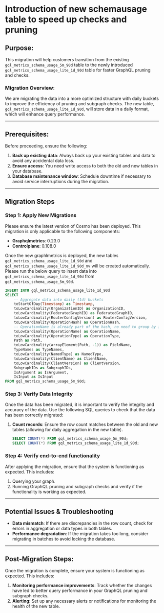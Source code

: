 # Introduction of new schemausage table to speed up checks and pruning

## Purpose:
This migration will help customers transition from the existing `gql_metrics_schema_usage_5m_90d` table to the newly introduced `gql_metrics_schema_usage_lite_1d_90d` table for faster GraphQL pruning and checks.

### Migration Overview:
We are migrating the data into a more optimized structure with daily buckets to improve the efficiency of pruning and subgraph checks. The new table, `gql_metrics_schema_usage_lite_1d_90d`, will store data in a daily format, which will enhance query performance.

---

## Prerequisites:
Before proceeding, ensure the following:

1. **Back up existing data**: Always back up your existing tables and data to avoid any accidental data loss.
2. **Ensure access**: You need write access to both the old and new tables in your database.
3. **Database maintenance window**: Schedule downtime if necessary to avoid service interruptions during the migration.

---

## Migration Steps

### Step 1: Apply New Migrations
Please ensure the latest version of Cosmo has been deployed. This migration is only applicable to the following components:

- **Graphqlmetrics**: 0.23.0
- **Controlplane**: 0.108.0

Once the new graphlmetrics is deployed, the new tables `gql_metrics_schema_usage_lite_1d_90d` and `gql_metrics_schema_usage_lite_1d_90d_mv` will be created automatically.
Please run the below query to insert data into `gql_metrics_schema_usage_lite_1d_90d` from `gql_metrics_schema_usage_5m_90d`.

```sql
INSERT INTO gql_metrics_schema_usage_lite_1d_90d
SELECT
    -- Aggregate data into daily (1d) buckets
    toStartOfDay(Timestamp) as Timestamp,
    toLowCardinality(OrganizationID) as OrganizationID,
    toLowCardinality(FederatedGraphID) as FederatedGraphID,
    toLowCardinality(RouterConfigVersion) as RouterConfigVersion,
    toLowCardinality(OperationHash) as OperationHash,
    -- OperationName is already part of the hash, no need to group by it
    toLowCardinality(OperationName) as OperationName,
    toLowCardinality(OperationType) as OperationType,
    Path as Path,
    toLowCardinality(arrayElement(Path, -1)) as FieldName,
    TypeNames as TypeNames,
    toLowCardinality(NamedType) as NamedType,
    toLowCardinality(ClientName) as ClientName,
    toLowCardinality(ClientVersion) as ClientVersion,
    SubgraphIDs as SubgraphIDs,
    IsArgument as IsArgument,
    IsInput as IsInput
FROM gql_metrics_schema_usage_5m_90d;
```

### Step 3: Verify Data Integrity
Once the data has been migrated, it is important to verify the integrity and accuracy of the data. Use the following SQL queries to check that the data has been correctly migrated:

1. **Count records**: Ensure the row count matches between the old and new tables (allowing for daily aggregation in the new table).
   ```sql
   SELECT COUNT(*) FROM gql_metrics_schema_usage_5m_90d;
   SELECT COUNT(*) FROM gql_metrics_schema_usage_lite_1d_90d;
   ```

### Step 4: Verify end-to-end functionality

After applying the migration, ensure that the system is functioning as expected. This includes:

1. Querying your graph.
2. Running GraphQL pruning and subgraph checks and verify if the functionality is working as expected.

---

## Potential Issues & Troubleshooting

- **Data mismatch**: If there are discrepancies in the row count, check for errors in aggregation or data types in both tables.
- **Performance degradation**: If the migration takes too long, consider migrating in batches to avoid locking the database.

---

## Post-Migration Steps:
Once the migration is complete, ensure your system is functioning as expected. This includes:

1. **Monitoring performance improvements**: Track whether the changes have led to better query performance in your GraphQL pruning and subgraph checks.
2. **Alerting**: Set up any necessary alerts or notifications for monitoring the health of the new table.